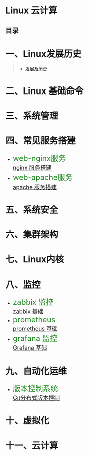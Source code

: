 
# Linux 云计算
## 目录
# 一、Linux发展历史
> - [发展及历史](https://abbott68.github.io/linux/history/linux发展及历史.html)

# 二、Linux 基础命令
# 三、系统管理
# 四、常见服务搭建
* <font size=5 color=ForestGreen> web-nginx服务</font></br>
<font size=4>[nginx 服务搭建](https://abbott68.github.io/linux/WebServer/nginx/nginx服务器搭建.html)</font></br>
* <font size=5 color=ForestGreen> web-apache服务</font></br>
<font size=4>[apache 服务搭建](https://abbott68.gitbhub/linux/WebServer/apache/Apache.html)</font></br>

# 五、系统安全
# 六、集群架构
# 七、Linux内核
# 八、监控
* <font size=5 color=ForestGreen> zabbix 监控 </font></br>
<font size=4>[zabbix 基础](https://abbott68.github.io/linux/监控/zabbix/)</font></br>
* <font size=5 color=ForestGreen> prometheus  </font></br>
<font size=4>[prometheus 基础](https://abbott68.github.io/linux/监控/prometheus)</font></br>
* <font size=5 color=ForestGreen> grafana 监控 </font></br>
<font size=4>[Grafana 基础](https://abbott68.github.io/linux/监控/grafana/Grafana.html)</font>

# 九、自动化运维
* <font size=5 color=ForestGreen> 版本控制系统</font></br>
<font size=4>[Git分布式版本控制](https://abbott68.github.io/linux/git/git.html)</font>

# 十、虚拟化
# 十一、云计算
